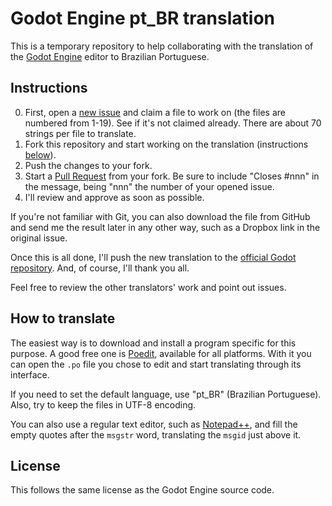 # Godot Engine pt_BR translation

This is a temporary repository to help collaborating with the translation
of the [Godot Engine](https://godotengine.org) editor to Brazilian Portuguese.

## Instructions

0. First, open a [new issue](https://github.com/vnen/godot-editor-ptbr/issues/new) and
   claim a file to work on (the files are numbered from 1-19). See if it's not claimed already.
   There are about 70 strings per file to translate.
0. Fork this repository and start working on the translation (instructions [below](#how-to-translate)).
0. Push the changes to your fork.
0. Start a [Pull Request](https://github.com/vnen/godot-editor-ptbr/compare) from
   your fork. Be sure to include "Closes #nnn" in the message, being "nnn" the number
   of your opened issue.
0. I'll review and approve as soon as possible.

If you're not familiar with Git, you can also download the file from GitHub and send me the result
later in any other way, such as a Dropbox link in the original issue.

Once this is all done, I'll push the new translation to the
[official Godot repository](https://github.com/godotengine/godot). And, of course,
I'll thank you all.

Feel free to review the other translators' work and point out issues.

## How to translate

The easiest way is to download and install a program specific for this purpose.
A good free one is [Poedit](https://poedit.net), available for all platforms. With it
you can open the `.po` file you chose to edit and start translating through its interface.

If you need to set the default language, use "pt_BR" (Brazilian Portuguese).
Also, try to keep the files in UTF-8 encoding.

You can also use a regular text editor, such as [Notepad++](https://notepad-plus-plus.org),
and fill the empty quotes after the `msgstr` word, translating the `msgid` just above it.

## License

This follows the same license as the Godot Engine source code.
